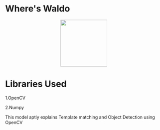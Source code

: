 # Where's Waldo 
<div align="center">
  <img src="/Users/om/Desktop/om_folder/NTL NOTES/download.png" height="150 x    " />
</div>

# Libraries Used


1.OpenCV

2.Numpy

This model aptly explains Template matching and Object Detection using OpenCV
